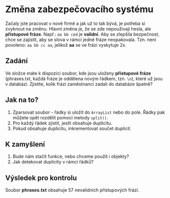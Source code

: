 # Změna zabezpečovacího systému
Začaly jste pracovat v nové firmě a jak už to tak bývá, je potřeba si zvyknout na změnu. Hlavní změna je, že se zde nepoužívají hesla, ale __přístupové fráze__. Např.: `aa bb ced` je __validní__. Aby se zlepšila bezpečnost, chce se zajistit, aby se slova v rámci jedné fráze neopakovala. Tzn. není povoleno: `aa bb cc aa`, jelikož __aa__ se ve frázi vyskytuje 2x.

## Zadání
Ve složce máte k dispozici soubor, kde jsou uloženy __přístupové fráze__ (phrases.txt, každá fráze je oddělena novým řádkem, tzn. `\n`), které už jsou v databázi. Zjistíte, kolik frází zaměstnanci zadali do databáze špatně?

## Jak na to?
1) Zparsovat soubor - řádky si uložit do `ArrayList` nebo do pole. Řádky pak můžete opět rozdělit pomocí metody `split()`.
2) Pro každý řádek zjistit, jestli obsahuje duplicitu. 
3) Pokud obsahuje duplicitu, inkrementovat součet duplicit.

## K zamyšlení
1) Bude nám stačit funkce, nebo chceme použít i objekty?
2) Jak detekovat duplicity v rámci řádků?

## Výsledek pro kontrolu
Soubor __phrases.txt__ obsahuje 57 nevalidních přístupových frází.
